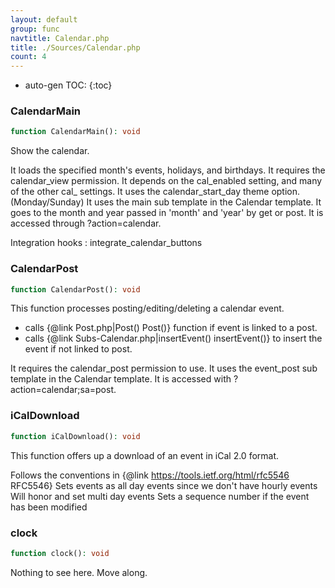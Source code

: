 ```yaml
---
layout: default
group: func
navtitle: Calendar.php
title: ./Sources/Calendar.php
count: 4
---
```

* auto-gen TOC:
{:toc}
### CalendarMain

```php
function CalendarMain(): void
```
Show the calendar.

It loads the specified month's events, holidays, and birthdays.
It requires the calendar_view permission.
It depends on the cal_enabled setting, and many of the other cal_ settings.
It uses the calendar_start_day theme option. (Monday/Sunday)
It uses the main sub template in the Calendar template.
It goes to the month and year passed in 'month' and 'year' by get or post.
It is accessed through ?action=calendar.

Integration hooks
: integrate_calendar_buttons

### CalendarPost

```php
function CalendarPost(): void
```
This function processes posting/editing/deleting a calendar event.

- calls {@link Post.php|Post() Post()} function if event is linked to a post.
 - calls {@link Subs-Calendar.php|insertEvent() insertEvent()} to insert the event if not linked to post.

It requires the calendar_post permission to use.
It uses the event_post sub template in the Calendar template.
It is accessed with ?action=calendar;sa=post.

### iCalDownload

```php
function iCalDownload(): void
```
This function offers up a download of an event in iCal 2.0 format.

Follows the conventions in {@link https://tools.ietf.org/html/rfc5546 RFC5546}
Sets events as all day events since we don't have hourly events
Will honor and set multi day events
Sets a sequence number if the event has been modified

### clock

```php
function clock(): void
```
Nothing to see here. Move along.




